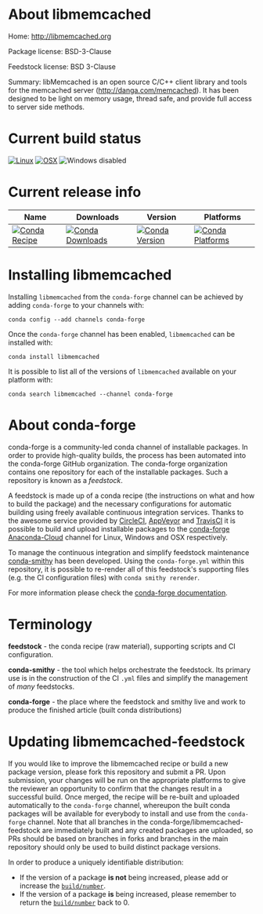 About libmemcached
==================

Home: http://libmemcached.org

Package license: BSD-3-Clause

Feedstock license: BSD 3-Clause

Summary: libMemcached is an open source C/C++ client library and tools for the memcached server (http://danga.com/memcached). It has been designed to be light on memory usage, thread safe, and provide full access to server side methods.



Current build status
====================

[![Linux](https://img.shields.io/circleci/project/github/conda-forge/libmemcached-feedstock/master.svg?label=Linux)](https://circleci.com/gh/conda-forge/libmemcached-feedstock)
[![OSX](https://img.shields.io/travis/conda-forge/libmemcached-feedstock/master.svg?label=macOS)](https://travis-ci.org/conda-forge/libmemcached-feedstock)
![Windows disabled](https://img.shields.io/badge/Windows-disabled-lightgrey.svg)

Current release info
====================

| Name | Downloads | Version | Platforms |
| --- | --- | --- | --- |
| [![Conda Recipe](https://img.shields.io/badge/recipe-libmemcached-green.svg)](https://anaconda.org/conda-forge/libmemcached) | [![Conda Downloads](https://img.shields.io/conda/dn/conda-forge/libmemcached.svg)](https://anaconda.org/conda-forge/libmemcached) | [![Conda Version](https://img.shields.io/conda/vn/conda-forge/libmemcached.svg)](https://anaconda.org/conda-forge/libmemcached) | [![Conda Platforms](https://img.shields.io/conda/pn/conda-forge/libmemcached.svg)](https://anaconda.org/conda-forge/libmemcached) |

Installing libmemcached
=======================

Installing `libmemcached` from the `conda-forge` channel can be achieved by adding `conda-forge` to your channels with:

```
conda config --add channels conda-forge
```

Once the `conda-forge` channel has been enabled, `libmemcached` can be installed with:

```
conda install libmemcached
```

It is possible to list all of the versions of `libmemcached` available on your platform with:

```
conda search libmemcached --channel conda-forge
```


About conda-forge
=================

conda-forge is a community-led conda channel of installable packages.
In order to provide high-quality builds, the process has been automated into the
conda-forge GitHub organization. The conda-forge organization contains one repository
for each of the installable packages. Such a repository is known as a *feedstock*.

A feedstock is made up of a conda recipe (the instructions on what and how to build
the package) and the necessary configurations for automatic building using freely
available continuous integration services. Thanks to the awesome service provided by
[CircleCI](https://circleci.com/), [AppVeyor](http://www.appveyor.com/)
and [TravisCI](https://travis-ci.org/) it is possible to build and upload installable
packages to the [conda-forge](https://anaconda.org/conda-forge)
[Anaconda-Cloud](http://docs.anaconda.org/) channel for Linux, Windows and OSX respectively.

To manage the continuous integration and simplify feedstock maintenance
[conda-smithy](http://github.com/conda-forge/conda-smithy) has been developed.
Using the ``conda-forge.yml`` within this repository, it is possible to re-render all of
this feedstock's supporting files (e.g. the CI configuration files) with ``conda smithy rerender``.

For more information please check the [conda-forge documentation](https://conda-forge.org/docs/).

Terminology
===========

**feedstock** - the conda recipe (raw material), supporting scripts and CI configuration.

**conda-smithy** - the tool which helps orchestrate the feedstock.
                   Its primary use is in the construction of the CI ``.yml`` files
                   and simplify the management of *many* feedstocks.

**conda-forge** - the place where the feedstock and smithy live and work to
                  produce the finished article (built conda distributions)


Updating libmemcached-feedstock
===============================

If you would like to improve the libmemcached recipe or build a new
package version, please fork this repository and submit a PR. Upon submission,
your changes will be run on the appropriate platforms to give the reviewer an
opportunity to confirm that the changes result in a successful build. Once
merged, the recipe will be re-built and uploaded automatically to the
`conda-forge` channel, whereupon the built conda packages will be available for
everybody to install and use from the `conda-forge` channel.
Note that all branches in the conda-forge/libmemcached-feedstock are
immediately built and any created packages are uploaded, so PRs should be based
on branches in forks and branches in the main repository should only be used to
build distinct package versions.

In order to produce a uniquely identifiable distribution:
 * If the version of a package **is not** being increased, please add or increase
   the [``build/number``](http://conda.pydata.org/docs/building/meta-yaml.html#build-number-and-string).
 * If the version of a package **is** being increased, please remember to return
   the [``build/number``](http://conda.pydata.org/docs/building/meta-yaml.html#build-number-and-string)
   back to 0.